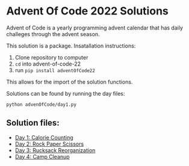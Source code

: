 # Advent Of Code 2022 Solutions

Advent of Code is a yearly programming advent calendar that has daily challeges through the advent season.

This solution is a package. Insatallation instructions:

1. Clone repository to computer
2. `cd` into advent-of-code-22
3. run `pip install adventOfCode22`

This allows for the import of the solution functions.

Solutions can be found by running the day files:

```
python advenOfCode/day1.py
```

## Solution files:
- [Day 1: Calorie Counting](https://github.com/rcgalbo/advent-of-code-22/blob/main/adventOfCode22/day1.py)
- [Day 2: Rock Paper Scissors](https://github.com/rcgalbo/advent-of-code-22/blob/main/adventOfCode22/day2.py)
- [Day 3: Rucksack Reorganization](https://github.com/rcgalbo/advent-of-code-22/blob/main/adventOfCode22/day3.py)
- [Day 4: Camp Cleanup](https://github.com/rcgalbo/advent-of-code-22/blob/main/adventOfCode22/day4.py)